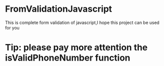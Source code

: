 # FromValidationJavascript

 This is complete form validation of javascript,I hope this project can be used for you

# Tip: please pay more attention the isValidPhoneNumber function 
